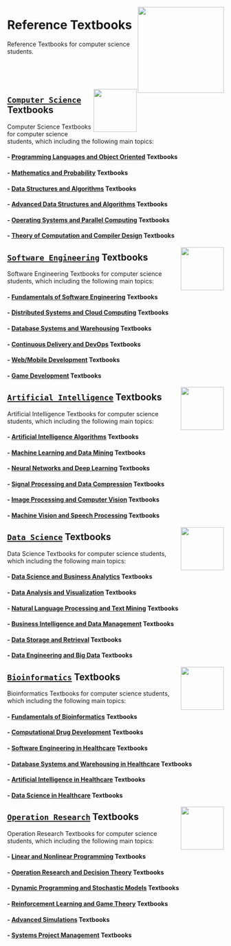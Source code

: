 <img align="right" width="200" src="https://github.com/cs-MohamedAyman/cs-MohamedAyman/blob/main/repos-logos/reference-textbooks.jpg"></img>

# Reference Textbooks
Reference Textbooks for computer science students.

<br><br><br>

<img align="right" width="100" height="100" src="https://github.com/cs-MohamedAyman/cs-MohamedAyman/blob/main/repos-logos/computer-science-department.jpg">

## [`Computer Science`](https://github.com/cs-MohamedAyman/Hands-On-Experience/blob/master/Reference-Textbooks/Computer-Science/README.md) Textbooks
Computer Science Textbooks for computer science students, which including the following main topics:

#### - [Programming Languages and Object Oriented](https://github.com/cs-MohamedAyman/Hands-On-Experience/blob/master/Reference-Textbooks/Computer-Science/README.md) Textbooks
#### - [Mathematics and Probability](https://github.com/cs-MohamedAyman/Hands-On-Experience/blob/master/Reference-Textbooks/Computer-Science/README.md) Textbooks
#### - [Data Structures and Algorithms](https://github.com/cs-MohamedAyman/Hands-On-Experience/blob/master/Reference-Textbooks/Computer-Science/README.md) Textbooks
#### - [Advanced Data Structures and Algorithms](https://github.com/cs-MohamedAyman/Hands-On-Experience/blob/master/Reference-Textbooks/Computer-Science/README.md) Textbooks
#### - [Operating Systems and Parallel Computing](https://github.com/cs-MohamedAyman/Hands-On-Experience/blob/master/Reference-Textbooks/Computer-Science/README.md) Textbooks
#### - [Theory of Computation and Compiler Design](https://github.com/cs-MohamedAyman/Hands-On-Experience/blob/master/Reference-Textbooks/Computer-Science/README.md) Textbooks

<img align="right" width="100" height="100" src="https://github.com/cs-MohamedAyman/cs-MohamedAyman/blob/main/repos-logos/software-engineering-department.jpg">

## [`Software Engineering`](https://github.com/cs-MohamedAyman/Hands-On-Experience/blob/master/Reference-Textbooks/Software-Engineering/README.md) Textbooks
Software Engineering Textbooks for computer science students, which including the following main topics:

#### - [Fundamentals of Software Engineering](https://github.com/cs-MohamedAyman/Hands-On-Experience/blob/master/Reference-Textbooks/Software-Engineering/README.md) Textbooks
#### - [Distributed Systems and Cloud Computing](https://github.com/cs-MohamedAyman/Hands-On-Experience/blob/master/Reference-Textbooks/Software-Engineering/README.md) Textbooks
#### - [Database Systems and Warehousing](https://github.com/cs-MohamedAyman/Hands-On-Experience/blob/master/Reference-Textbooks/Software-Engineering/README.md) Textbooks
#### - [Continuous Delivery and DevOps](https://github.com/cs-MohamedAyman/Hands-On-Experience/blob/master/Reference-Textbooks/Software-Engineering/README.md) Textbooks
#### - [Web/Mobile Development](https://github.com/cs-MohamedAyman/Hands-On-Experience/blob/master/Reference-Textbooks/Software-Engineering/README.md) Textbooks
#### - [Game Development](https://github.com/cs-MohamedAyman/Hands-On-Experience/blob/master/Reference-Textbooks/Software-Engineering/README.md) Textbooks

<img align="right" width="100" height="100" src="https://github.com/cs-MohamedAyman/cs-MohamedAyman/blob/main/repos-logos/artificial-intelligence-department.jpg">

## [`Artificial Intelligence`](https://github.com/cs-MohamedAyman/Hands-On-Experience/blob/master/Reference-Textbooks/Artificial-Intelligence/README.md) Textbooks
Artificial Intelligence Textbooks for computer science students, which including the following main topics:

#### - [Artificial Intelligence Algorithms](https://github.com/cs-MohamedAyman/Hands-On-Experience/blob/master/Reference-Textbooks/Artificial-Intelligence/README.md) Textbooks
#### - [Machine Learning and Data Mining](https://github.com/cs-MohamedAyman/Hands-On-Experience/blob/master/Reference-Textbooks/Artificial-Intelligence/README.md) Textbooks
#### - [Neural Networks and Deep Learning](https://github.com/cs-MohamedAyman/Hands-On-Experience/blob/master/Reference-Textbooks/Artificial-Intelligence/README.md) Textbooks
#### - [Signal Processing and Data Compression](https://github.com/cs-MohamedAyman/Hands-On-Experience/blob/master/Reference-Textbooks/Artificial-Intelligence/README.md) Textbooks
#### - [Image Processing and Computer Vision](https://github.com/cs-MohamedAyman/Hands-On-Experience/blob/master/Reference-Textbooks/Artificial-Intelligence/README.md) Textbooks
#### - [Machine Vision and Speech Processing](https://github.com/cs-MohamedAyman/Hands-On-Experience/blob/master/Reference-Textbooks/Artificial-Intelligence/README.md) Textbooks

<img align="right" width="100" height="100" src="https://github.com/cs-MohamedAyman/cs-MohamedAyman/blob/main/repos-logos/data-science-department.jpg">

## [`Data Science`](https://github.com/cs-MohamedAyman/Hands-On-Experience/blob/master/Reference-Textbooks/Data-Science/README.md) Textbooks
Data Science Textbooks for computer science students, which including the following main topics:

#### - [Data Science and Business Analytics](https://github.com/cs-MohamedAyman/Hands-On-Experience/blob/master/Reference-Textbooks/Data-Science/README.md) Textbooks
#### - [Data Analysis and Visualization](https://github.com/cs-MohamedAyman/Hands-On-Experience/blob/master/Reference-Textbooks/Data-Science/README.md) Textbooks
#### - [Natural Language Processing and Text Mining](https://github.com/cs-MohamedAyman/Hands-On-Experience/blob/master/Reference-Textbooks/Data-Science/README.md) Textbooks
#### - [Business Intelligence and Data Management](https://github.com/cs-MohamedAyman/Hands-On-Experience/blob/master/Reference-Textbooks/Data-Science/README.md) Textbooks
#### - [Data Storage and Retrieval](https://github.com/cs-MohamedAyman/Hands-On-Experience/blob/master/Reference-Textbooks/Data-Science/README.md) Textbooks
#### - [Data Engineering and Big Data](https://github.com/cs-MohamedAyman/Hands-On-Experience/blob/master/Reference-Textbooks/Data-Science/README.md) Textbooks

<img align="right" width="100" height="100" src="https://github.com/cs-MohamedAyman/cs-MohamedAyman/blob/main/repos-logos/bioinformatics-department.jpg">

## [`Bioinformatics`](https://github.com/cs-MohamedAyman/Hands-On-Experience/blob/master/Reference-Textbooks/Bioinformatics/README.md) Textbooks
Bioinformatics Textbooks for computer science students, which including the following main topics:

#### - [Fundamentals of Bioinformatics](https://github.com/cs-MohamedAyman/Hands-On-Experience/blob/master/Reference-Textbooks/Bioinformatics/README.md) Textbooks
#### - [Computational Drug Development](https://github.com/cs-MohamedAyman/Hands-On-Experience/blob/master/Reference-Textbooks/Bioinformatics/README.md) Textbooks
#### - [Software Engineering in Healthcare](https://github.com/cs-MohamedAyman/Hands-On-Experience/blob/master/Reference-Textbooks/Bioinformatics/README.md) Textbooks
#### - [Database Systems and Warehousing in Healthcare](https://github.com/cs-MohamedAyman/Hands-On-Experience/blob/master/Reference-Textbooks/Bioinformatics/README.md) Textbooks
#### - [Artificial Intelligence in Healthcare](https://github.com/cs-MohamedAyman/Hands-On-Experience/blob/master/Reference-Textbooks/Bioinformatics/README.md) Textbooks
#### - [Data Science in Healthcare](https://github.com/cs-MohamedAyman/Hands-On-Experience/blob/master/Reference-Textbooks/Bioinformatics/README.md) Textbooks

<img align="right" width="100" height="100" src="https://github.com/cs-MohamedAyman/cs-MohamedAyman/blob/main/repos-logos/operation-research-department.jpg">

## [`Operation Research`](https://github.com/cs-MohamedAyman/Hands-On-Experience/blob/master/Reference-Textbooks/Operation-Research/README.md) Textbooks
Operation Research Textbooks for computer science students, which including the following main topics:

#### - [Linear and Nonlinear Programming](https://github.com/cs-MohamedAyman/Hands-On-Experience/blob/master/Reference-Textbooks/Operation-Research/README.md) Textbooks
#### - [Operation Research and Decision Theory](https://github.com/cs-MohamedAyman/Hands-On-Experience/blob/master/Reference-Textbooks/Operation-Research/README.md) Textbooks
#### - [Dynamic Programming and Stochastic Models](https://github.com/cs-MohamedAyman/Hands-On-Experience/blob/master/Reference-Textbooks/Operation-Research/README.md) Textbooks
#### - [Reinforcement Learning and Game Theory](https://github.com/cs-MohamedAyman/Hands-On-Experience/blob/master/Reference-Textbooks/Operation-Research/README.md) Textbooks
#### - [Advanced Simulations](https://github.com/cs-MohamedAyman/Hands-On-Experience/blob/master/Reference-Textbooks/Operation-Research/README.md) Textbooks
#### - [Systems Project Management](https://github.com/cs-MohamedAyman/Hands-On-Experience/blob/master/Reference-Textbooks/Operation-Research/README.md) Textbooks
